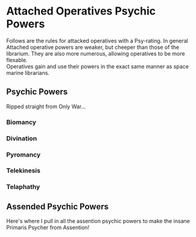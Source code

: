 # Attached Operatives Psychic Powers
Follows are the rules for attacked operatives with a Psy-rating. In general Attached operative powers are weaker, but cheeper than those of the librarium. They are also more numerous, allowing operatives to be more flexable.  
Operatives gain and use their powers in the exact same manner as space marine librarians.

## Psychic Powers
Ripped straight from Only War...

### Biomancy

### Divination

### Pyromancy

### Telekinesis

### Telaphathy

## Assended Psychic Powers
Here's where I pull in all the assention psychic powers to make the insane Primaris Psycher from Assention!
